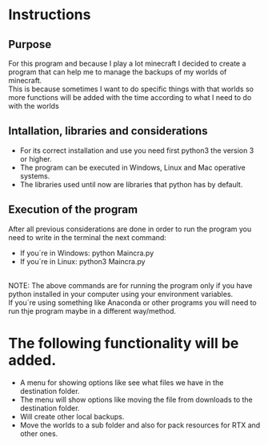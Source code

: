 # Instructions

## Purpose
For this program and because I play a lot minecraft I decided to create a program that can help me to manage the backups of my worlds of minecraft.
<br>
This is because sometimes I want to do specific things with that worlds so more functions will be added with the time according to what I need to do with the worlds

## Intallation, libraries and considerations
* For its correct installation and use you need first python3 the version 3 or higher.
* The program can be executed in Windows, Linux and Mac operative systems.
* The libraries used until now are libraries that python has by default.

## Execution of the program
After all previous considerations are done in order to run the program you need to write in the terminal the next command:
* If you´re in Windows: python Maincra.py
* If you´re in Linux: python3 Maincra.py
<br>
NOTE: The above commands are for running the program only if you have python installed in your computer using your environment variables.
<br>
If you´re using something like Anaconda or other programs you will need to run thje program maybe in a different way/method.

# The following functionality will be added.
* A menu for showing options like see what files we have in the destination folder.
* The menu will show options like moving the file from downloads to the destination folder.
* Will create other local backups.
* Move the worlds to a sub folder and also for pack resources for RTX and other ones.
